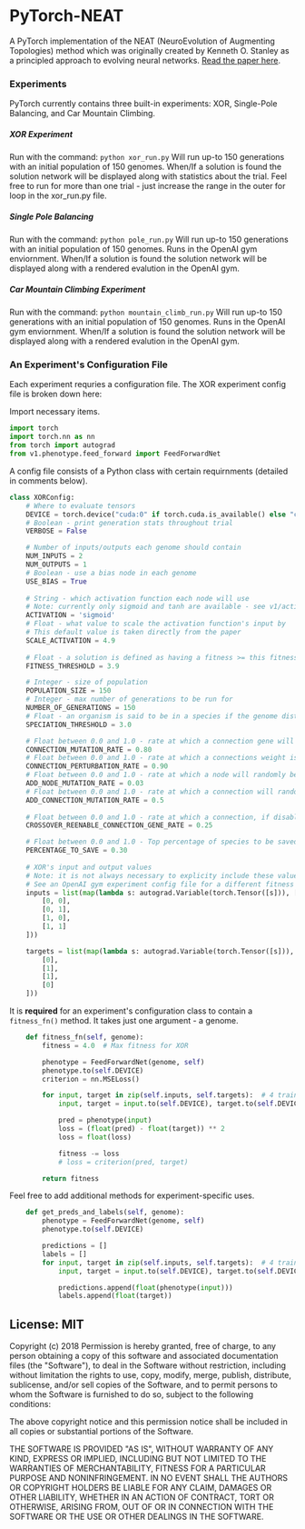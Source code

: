 # PyTorch-NEAT
A PyTorch implementation of the NEAT (NeuroEvolution of Augmenting Topologies) method which was originally created by Kenneth O. Stanley as a principled approach to evolving neural networks. [Read the paper here](http://nn.cs.utexas.edu/downloads/papers/stanley.ec02.pdf).

### Experiments
PyTorch currently contains three built-in experiments: XOR, Single-Pole Balancing, and Car Mountain Climbing.

##### XOR Experiment
Run with the command: ```python xor_run.py```
Will run up-to 150 generations with an initial population of 150 genomes. When/If a solution is found the solution network will be displayed along with statistics about the trial. Feel free to run for more than one trial - just increase the range in the outer for loop in the xor_run.py file.

##### Single Pole Balancing
Run with the command: ```python pole_run.py```
Will run up-to 150 generations with an initial population of 150 genomes. Runs in the OpenAI gym enviornment. When/If a solution is found the solution network will be displayed along with a rendered evalution in the OpenAI gym.

##### Car Mountain Climbing Experiment
Run with the command: ```python mountain_climb_run.py```
Will run up-to 150 generations with an initial population of 150 genomes. Runs in the OpenAI gym enviornment. When/If a solution is found the solution network will be displayed along with a rendered evalution in the OpenAI gym.
### An Experiment's Configuration File
Each experiment requries a configuration file. The XOR experiment config file is broken down here:

Import necessary items.
```python
import torch
import torch.nn as nn
from torch import autograd
from v1.phenotype.feed_forward import FeedForwardNet
```

A config file consists of a Python class with certain requirnments (detailed in comments below).
```python
class XORConfig:
    # Where to evaluate tensors
    DEVICE = torch.device("cuda:0" if torch.cuda.is_available() else "cpu")
    # Boolean - print generation stats throughout trial
    VERBOSE = False

    # Number of inputs/outputs each genome should contain
    NUM_INPUTS = 2
    NUM_OUTPUTS = 1
    # Boolean - use a bias node in each genome
    USE_BIAS = True
    
    # String - which activation function each node will use
    # Note: currently only sigmoid and tanh are available - see v1/activations.py for functions
    ACTIVATION = 'sigmoid'
    # Float - what value to scale the activation function's input by
    # This default value is taken directly from the paper
    SCALE_ACTIVATION = 4.9
    
    # Float - a solution is defined as having a fitness >= this fitness threshold
    FITNESS_THRESHOLD = 3.9

    # Integer - size of population
    POPULATION_SIZE = 150
    # Integer - max number of generations to be run for
    NUMBER_OF_GENERATIONS = 150
    # Float - an organism is said to be in a species if the genome distance to the model genome of a species is <= this speciation threshold
    SPECIATION_THRESHOLD = 3.0

    # Float between 0.0 and 1.0 - rate at which a connection gene will be mutated
    CONNECTION_MUTATION_RATE = 0.80
    # Float between 0.0 and 1.0 - rate at which a connections weight is perturbed (if connection is to be mutated) 
    CONNECTION_PERTURBATION_RATE = 0.90
    # Float between 0.0 and 1.0 - rate at which a node will randomly be added to a genome
    ADD_NODE_MUTATION_RATE = 0.03
    # Float between 0.0 and 1.0 - rate at which a connection will randomly be added to a genome
    ADD_CONNECTION_MUTATION_RATE = 0.5
    
    # Float between 0.0 and 1.0 - rate at which a connection, if disabled, will be re-enabled
    CROSSOVER_REENABLE_CONNECTION_GENE_RATE = 0.25

    # Float between 0.0 and 1.0 - Top percentage of species to be saved before mating
    PERCENTAGE_TO_SAVE = 0.30
    
    # XOR's input and output values
    # Note: it is not always necessary to explicity include these values. Depends on the fitness evaluation.
    # See an OpenAI gym experiment config file for a different fitness evaluation example.
    inputs = list(map(lambda s: autograd.Variable(torch.Tensor([s])), [
        [0, 0],
        [0, 1],
        [1, 0],
        [1, 1]
    ]))

    targets = list(map(lambda s: autograd.Variable(torch.Tensor([s])), [
        [0],
        [1],
        [1],
        [0]
    ]))
```

It is **required** for an experiment's configuration class to contain a ```fitness_fn()``` method. It takes just one argument - a genome.

```python
    def fitness_fn(self, genome):
        fitness = 4.0  # Max fitness for XOR

        phenotype = FeedForwardNet(genome, self)
        phenotype.to(self.DEVICE)
        criterion = nn.MSELoss()

        for input, target in zip(self.inputs, self.targets):  # 4 training examples
            input, target = input.to(self.DEVICE), target.to(self.DEVICE)

            pred = phenotype(input)
            loss = (float(pred) - float(target)) ** 2
            loss = float(loss)

            fitness -= loss
            # loss = criterion(pred, target)

        return fitness
```
Feel free to add additional methods for experiment-specific uses.
```python
    def get_preds_and_labels(self, genome):
        phenotype = FeedForwardNet(genome, self)
        phenotype.to(self.DEVICE)

        predictions = []
        labels = []
        for input, target in zip(self.inputs, self.targets):  # 4 training examples
            input, target = input.to(self.DEVICE), target.to(self.DEVICE)

            predictions.append(float(phenotype(input)))
            labels.append(float(target))
```

## License: MIT

Copyright (c) 2018
Permission is hereby granted, free of charge, to any person obtaining a copy
of this software and associated documentation files (the "Software"), to deal
in the Software without restriction, including without limitation the rights
to use, copy, modify, merge, publish, distribute, sublicense, and/or sell
copies of the Software, and to permit persons to whom the Software is
furnished to do so, subject to the following conditions:

The above copyright notice and this permission notice shall be included in all
copies or substantial portions of the Software.

THE SOFTWARE IS PROVIDED "AS IS", WITHOUT WARRANTY OF ANY KIND, EXPRESS OR
IMPLIED, INCLUDING BUT NOT LIMITED TO THE WARRANTIES OF MERCHANTABILITY,
FITNESS FOR A PARTICULAR PURPOSE AND NONINFRINGEMENT. IN NO EVENT SHALL THE
AUTHORS OR COPYRIGHT HOLDERS BE LIABLE FOR ANY CLAIM, DAMAGES OR OTHER
LIABILITY, WHETHER IN AN ACTION OF CONTRACT, TORT OR OTHERWISE, ARISING FROM,
OUT OF OR IN CONNECTION WITH THE SOFTWARE OR THE USE OR OTHER DEALINGS IN THE
SOFTWARE.
